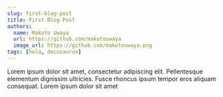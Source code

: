 ```yaml
---
slug: first-blog-post
title: First Blog Post
authors:
  name: Makoto Uwaya
  url: https://github.com/makotouwaya
  image_url: https://github.com/makotouwaya.png
tags: [hola, docusaurus]
---
```


Lorem ipsum dolor sit amet, consectetur adipiscing elit. Pellentesque elementum dignissim ultricies. Fusce rhoncus ipsum tempor eros aliquam consequat. Lorem ipsum dolor sit amet
